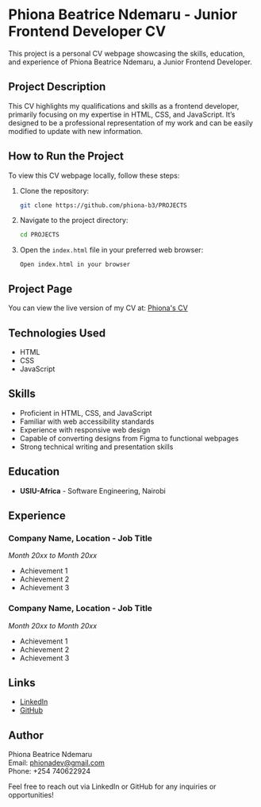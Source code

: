 # Phiona Beatrice Ndemaru - Junior Frontend Developer CV

This project is a personal CV webpage showcasing the skills, education, and experience of Phiona Beatrice Ndemaru, a Junior Frontend Developer.

## Project Description

This CV highlights my qualifications and skills as a frontend developer, primarily focusing on my expertise in HTML, CSS, and JavaScript. It’s designed to be a professional representation of my work and can be easily modified to update with new information.

## How to Run the Project

To view this CV webpage locally, follow these steps:

1. Clone the repository:
   ```bash
   git clone https://github.com/phiona-b3/PROJECTS
   ```

2. Navigate to the project directory:
   ```bash
   cd PROJECTS
   ```

3. Open the `index.html` file in your preferred web browser:
   ```plaintext
   Open index.html in your browser
   ```

## Project Page

You can view the live version of my CV at: [Phiona's CV](https://phiona-b3.github.io/PROJECTS/)

## Technologies Used

- HTML
- CSS
- JavaScript

## Skills

- Proficient in HTML, CSS, and JavaScript
- Familiar with web accessibility standards
- Experience with responsive web design
- Capable of converting designs from Figma to functional webpages
- Strong technical writing and presentation skills

## Education

- **USIU-Africa** - Software Engineering, Nairobi

## Experience

### Company Name, Location - Job Title
*Month 20xx to Month 20xx*
- Achievement 1
- Achievement 2
- Achievement 3

### Company Name, Location - Job Title
*Month 20xx to Month 20xx*
- Achievement 1
- Achievement 2
- Achievement 3

## Links

- [LinkedIn](https://www.linkedin.com/in/phiona-beatrice-ndemaru-b36841231)
- [GitHub](https://github.com/phiona-b3)

## Author

Phiona Beatrice Ndemaru  
Email: phionadev@gmail.com  
Phone: +254 740622924  

Feel free to reach out via LinkedIn or GitHub for any inquiries or opportunities!
